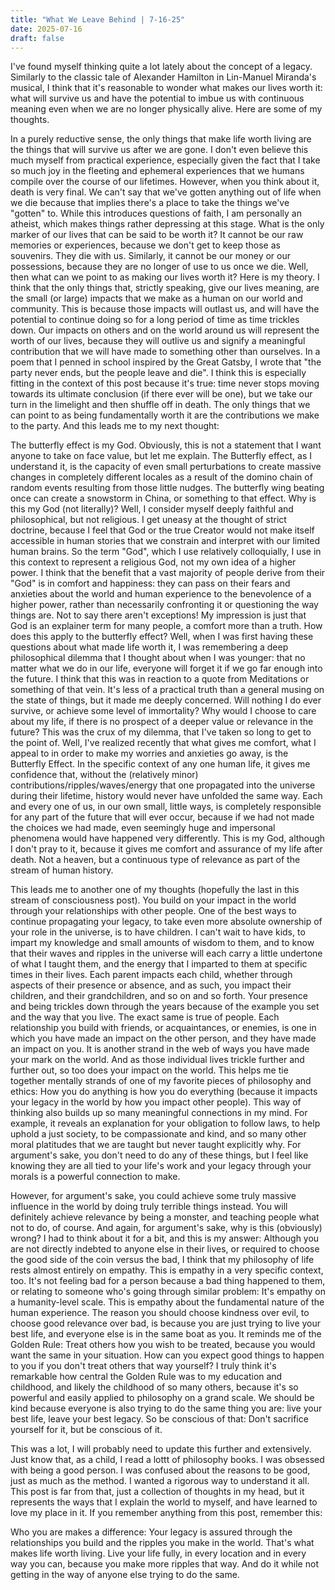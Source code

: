 ```yaml
---
title: "What We Leave Behind | 7-16-25"
date: 2025-07-16
draft: false
---
```


I've found myself thinking quite a lot lately about the concept of a legacy. Similarly to the classic tale of Alexander Hamilton in Lin-Manuel Miranda's musical, I think that it's reasonable to wonder what makes our lives worth it: what will survive us and have the potential to imbue us with continuous meaning even when we are no longer physically alive. Here are some of my thoughts.

In a purely reductive sense, the only things that make life worth living are the things that will survive us after we are gone. I don't even believe this much myself from practical experience, especially given the fact that I take so much joy in the fleeting and ephemeral experiences that we humans compile over the course of our lifetimes. However, when you think about it, death is very final. We can't say that we've gotten anything out of life when we die because that implies there's a place to take the things we've "gotten" to. While this introduces questions of faith, I am personally an atheist, which makes things rather depressing at this stage. What is the only marker of our lives that can be said to be worth it? It cannot be our raw memories or experiences, because we don't get to keep those as souvenirs. They die with us. Similarly, it cannot be our money or our possessions, because they are no longer of use to us once we die. Well, then what can we point to as making our lives worth it? Here is my theory. I think that the only things that, strictly speaking, give our lives meaning, are the small (or large) impacts that we make as a human on our world and community. This is because those impacts will outlast us, and will have the potential to continue doing so for a long period of time as time trickles down. Our impacts on others and on the world around us will represent the worth of our lives, because they will outlive us and signify a meaningful contribution that we will have made to something other than ourselves. In a poem that I penned in school inspired by the Great Gatsby, I wrote that "the party never ends, but the people leave and die". I think this is especially fitting in the context of this post because it's true: time never stops moving towards its ultimate conclusion (if there ever will be one), but we take our turn in the limelight and then shuffle off in death. The only things that we can point to as being fundamentally worth it are the contributions we make to the party. And this leads me to my next thought:

The butterfly effect is my God. Obviously, this is not a statement that I want anyone to take on face value, but let me explain. The Butterfly effect, as I understand it, is the capacity of even small perturbations to create massive changes in completely different locales as a result of the domino chain of random events resulting from those little nudges. The butterfly wing beating once can create a snowstorm in China, or something to that effect. Why is this my God (not literally)? Well, I consider myself deeply faithful and philosophical, but not religious. I get uneasy at the thought of strict doctrine, because I feel that God or the true Creator would not make itself accessible in human stories that we constrain and interpret with our limited human brains. So the term "God", which I use relatively colloquially, I use in this context to represent a religious God, not my own idea of a higher power. I think that the benefit that a vast majority of people derive from their "God" is in comfort and happiness: they can pass on their fears and anxieties about the world and human experience to the benevolence of a higher power, rather than necessarily confronting it or questioning the way things are. Not to say there aren't exceptions! My impression is just that God is an explainer term for many people, a comfort more than a truth. How does this apply to the butterfly effect? Well, when I was first having these questions about what made life worth it, I was remembering a deep philosophical dilemma that I thought about when I was younger: that no matter what we do in our life, everyone will forget it if we go far enough into the future. I think that this was in reaction to a quote from Meditations or something of that vein. It's less of a practical truth than a general musing on the state of things, but it made me deeply concerned. Will nothing I do ever survive, or achieve some level of immortality? Why would I choose to care about my life, if there is no prospect of a deeper value or relevance in the future? This was the crux of my dilemma, that I've taken so long to get to the point of. Well, I've realized recently that what gives me comfort, what I appeal to in order to make my worries and anxieties go away, is the Butterfly Effect. In the specific context of any one human life, it gives me confidence that, without the (relatively minor) contributions/ripples/waves/energy that one propagated into the universe during their lifetime, history would never have unfolded the same way. Each and every one of us, in our own small, little ways, is completely responsible for any part of the future that will ever occur, because if we had not made the choices we had made, even seemingly huge and impersonal phenomena would have happened very differently. This is my God, although I don't pray to it, because it gives me comfort and assurance of my life after death. Not a heaven, but a continuous type of relevance as part of the stream of human history. 

This leads me to another one of my thoughts (hopefully the last in this stream of consciousness post). You build on your impact in the world through your relationships with other people. One of the best ways to continue propagating your legacy, to take even more absolute ownership of your role in the universe, is to have children. I can't wait to have kids, to impart my knowledge and small amounts of wisdom to them, and to know that their waves and ripples in the universe will each carry a little undertone of what I taught them, and the energy that I imparted to them at specific times in their lives. Each parent impacts each child, whether through aspects of their presence or absence, and as such, you impact their children, and their grandchildren, and so on and so forth. Your presence and being trickles down through the years because of the example you set and the way that you live. The exact same is true of people. Each relationship you build with friends, or acquaintances, or enemies, is one in which you have made an impact on the other person, and they have made an impact on you. It is another strand in the web of ways you have made your mark on the world. And as those individual lives trickle further and further out, so too does your impact on the world. This helps me tie together mentally strands of one of my favorite pieces of philosophy and ethics: How you do anything is how you do everything (because it impacts your legacy in the world by how you impact other people). This way of thinking also builds up so many meaningful connections in my mind. For example, it reveals an explanation for your obligation to follow laws, to help uphold a just society, to be compassionate and kind, and so many other moral platitudes that we are taught but never taught explicitly why. For argument's sake, you don't need to do any of these things, but I feel like knowing they are all tied to your life's work and your legacy through your morals is a powerful connection to make. 

However, for argument's sake, you could achieve some truly massive influence in the world by doing truly terrible things instead. You will definitely achieve relevance by being a monster, and teaching people what not to do, of course. And again, for argument's sake, why is this (obviously) wrong? I had to think about it for a bit, and this is my answer: Although you are not directly indebted to anyone else in their lives, or required to choose the good side of the coin versus the bad, I think that my philosophy of life rests almost entirely on empathy. This is empathy in a very specific context, too. It's not feeling bad for a person because a bad thing happened to them, or relating to someone who's going through similar problem: It's empathy on a humanity-level scale. This is empathy about the fundamental nature of the human experience. The reason you should choose kindness over evil, to choose good relevance over bad, is because you are just trying to live your best life, and everyone else is in the same boat as you. It reminds me of the Golden Rule: Treat others how you wish to be treated, because you would want the same in your situation. How can you expect good things to happen to you if you don't treat others that way yourself? I truly think it's remarkable how central the Golden Rule was to my education and childhood, and likely the childhood of so many others, because it's so powerful and easily applied to philosophy on a grand scale. We should be kind because everyone is also trying to do the same thing you are: live your best life, leave your best legacy. So be conscious of that: Don't sacrifice yourself for it, but be conscious of it. 

This was a lot, I will probably need to update this further and extensively. Just know that, as a child, I read a lottt of philosophy books. I was obsessed with being a good person. I was confused about the reasons to be good, just as much as the method. I wanted a rigorous way to understand it all. This post is far from that, just a collection of thoughts in my head, but it represents the ways that I explain the world to myself, and have learned to love my place in it. If you remember anything from this post, remember this:

Who you are makes a difference: Your legacy is assured through the relationships you build and the ripples you make in the world. That's what makes life worth living. Live your life fully, in every location and in every way you can, because you make more ripples that way. And do it while not getting in the way of anyone else trying to do the same. 